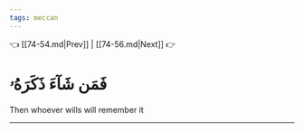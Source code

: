 ```yaml
---
tags: meccan
---
```


👈 [[74-54.md|Prev]] | [[74-56.md|Next]] 👉

# فَمَن شَآءَ ذَكَرَهُۥ

Then whoever wills will remember it

---

